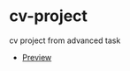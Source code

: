 # cv-project
cv project from advanced task
- [Preview](https://mtctxd.github.io/cv-misha-hrynko/)
<!-- https://www.figma.com/file/kV0MtPE10qEjiGwGJTd1E2/Marathon-FE?node-id=0%3A1 -->
